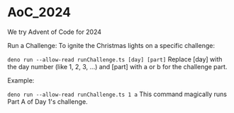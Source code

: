 # AoC_2024

We try Advent of Code for 2024

Run a Challenge: To ignite the Christmas lights on a specific challenge:

`deno run --allow-read runChallenge.ts [day] [part]` Replace [day] with the day
number (like 1, 2, 3, ...) and [part] with a or b for the challenge part.

Example:

`deno run --allow-read runChallenge.ts 1 a` This command magically runs Part A
of Day 1's challenge.
